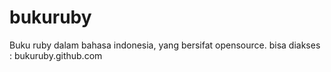 # bukuruby
Buku ruby dalam bahasa indonesia, yang bersifat opensource.
bisa diakses : bukuruby.github.com
